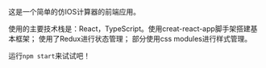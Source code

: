 这是一个简单的仿IOS计算器的前端应用。

使用的主要技术栈是：React，TypeScript。使用creat-react-app脚手架搭建基本框架；
使用了Redux进行状态管理；
部分使用css modules进行样式管理。

运行`npm start`来试试吧！